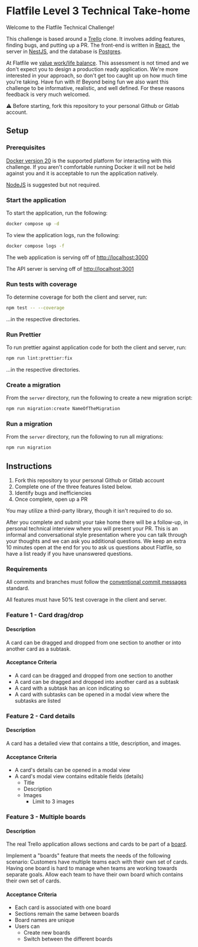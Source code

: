 # Flatfile Level 3 Technical Take-home

Welcome to the Flatfile Technical Challenge!

This challenge is based around a [Trello](https://trello.com/en-US) clone. It involves adding features, finding bugs, and putting up a PR. The front-end is written in [React](https://reactjs.org/), the server in [NestJS](https://nestjs.com/), and the database is [Postgres](https://www.postgresql.org/).

At Flatfile we [value work/life balance](https://flatfile.io/careers/). This assessment is not timed and we don't expect you to design a production ready application. We're more interested in your approach, so don't get too caught up on how much time you're taking. Have fun with it! Beyond being fun we also want this challenge to be informative, realistic, and well defined. For these reasons feedback is very much welcomed.

:warning: Before starting, fork this repository to your personal Github or Gitlab account.

## Setup

### Prerequisites

[Docker version 20](https://www.docker.com/products/docker-desktop) is the supported platform for interacting with this challenge. If you aren't comfortable running Docker it will not be held against you and it is acceptable to run the application natively.

[NodeJS](https://nodejs.org/en/download/) is suggested but not required.

### Start the application

To start the application, run the following:

```bash
docker compose up -d
```

To view the application logs, run the following:

```bash
docker compose logs -f
```

The web application is serving off of [http://localhost:3000](http://localhost:3000)

The API server is serving off of [http://localhost:3001](http://localhost:3001)

### Run tests with coverage

To determine coverage for both the client and server, run:

```bash
npm test -- --coverage
```

...in the respective directories.

### Run Prettier

To run prettier against application code for both the client and server, run:

```bash
npm run lint:prettier:fix
```

...in the respective directories.

### Create a migration

From the `server` directory, run the following to create a new migration script:

```bash
npm run migration:create NameOfTheMigration
```

### Run a migration

From the `server` directory, run the following to run all migrations:

```bash
npm run migration
```

## Instructions

1. Fork this repository to your personal Github or Gitlab account
2. Complete one of the three features listed below.
3. Identify bugs and inefficiencies
4. Once complete, open up a PR

You may utilize a third-party library, though it isn't required to do so.

After you complete and submit your take home there will be a follow-up, in personal technical interview where you will present your PR. This is an informal and conversational style presentation where you can talk through your thoughts and we can ask you additional questions. We keep an extra 10 minutes open at the end for you to ask us questions about Flatfile, so have a list ready if you have unanswered questions.

### Requirements

All commits and branches must follow the [conventional commit messages](https://www.conventionalcommits.org/en/v1.0.0/#summary) standard.

All features must have 50% test coverage in the client and server.

### Feature 1 - Card drag/drop

#### Description

A card can be dragged and dropped from one section to another or into another card as a subtask.

#### Acceptance Criteria

* A card can be dragged and dropped from one section to another
* A card can be dragged and dropped into another card as a subtask
* A card with a subtask has an icon indicating so
* A card with subtasks can be opened in a modal view where the subtasks are listed

### Feature 2 - Card details

#### Description

A card has a detailed view that contains a title, description, and images.

#### Acceptance Criteria

* A card's details can be opened in a modal view
* A card's modal view contains editable fields (details)
  * Title
  * Description
  * Images
    * Limit to 3 images

### Feature 3 - Multiple boards

#### Description

The real Trello application allows sections and cards to be part of a [board](https://trello.com/guide/create-a-board).

Implement a "boards" feature that meets the needs of the following scenario: Customers have multiple teams each with their own set of cards. Having one board is hard to manage when teams are working towards separate goals. Allow each team to have their own board which contains their own set of cards.

#### Acceptance Criteria

* Each card is associated with one board
* Sections remain the same between boards
* Board names are unique
* Users can
  * Create new boards
  * Switch between the different boards
